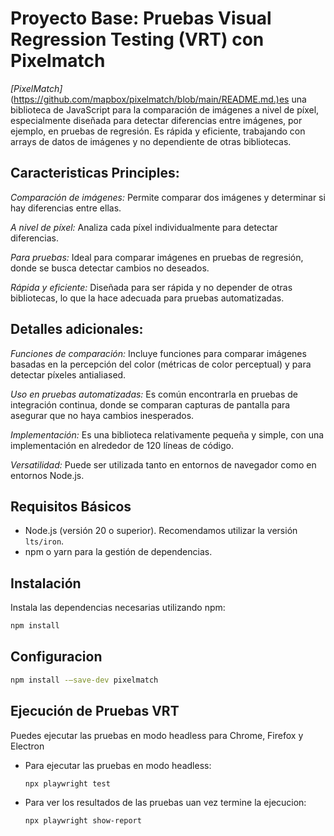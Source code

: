 
# Proyecto Base: Pruebas Visual Regression Testing (VRT) con Pixelmatch

*[PixelMatch]* (https://github.com/mapbox/pixelmatch/blob/main/README.md.)es una biblioteca de JavaScript para la comparación de imágenes a nivel de píxel, especialmente diseñada para detectar diferencias entre imágenes, por ejemplo, en pruebas de regresión. Es rápida y eficiente, trabajando con arrays de datos de imágenes y no dependiente de otras bibliotecas. 

## Caracteristicas Principles:
*Comparación de imágenes:*
Permite comparar dos imágenes y determinar si hay diferencias entre ellas. 

*A nivel de píxel:*
Analiza cada píxel individualmente para detectar diferencias. 

*Para pruebas:*
Ideal para comparar imágenes en pruebas de regresión, donde se busca detectar cambios no deseados. 

*Rápida y eficiente:*
Diseñada para ser rápida y no depender de otras bibliotecas, lo que la hace adecuada para pruebas automatizadas. 

## Detalles adicionales:

*Funciones de comparación:*
Incluye funciones para comparar imágenes basadas en la percepción del color (métricas de color perceptual) y para detectar píxeles antialiased. 

*Uso en pruebas automatizadas:*
Es común encontrarla en pruebas de integración continua, donde se comparan capturas de pantalla para asegurar que no haya cambios inesperados. 

*Implementación:*
Es una biblioteca relativamente pequeña y simple, con una implementación en alrededor de 120 líneas de código. 

*Versatilidad:*
Puede ser utilizada tanto en entornos de navegador como en entornos Node.js. 

## Requisitos Básicos

- Node.js (versión 20 o superior). Recomendamos utilizar la versión `lts/iron`.
- npm o yarn para la gestión de dependencias.

## Instalación

Instala las dependencias necesarias utilizando npm:

```bash
npm install
```

## Configuracion

```bash
npm install -–save-dev pixelmatch

```


## Ejecución de Pruebas VRT

Puedes ejecutar las pruebas en modo headless para Chrome, Firefox y Electron

- Para ejecutar las pruebas en modo headless:

    ```bash
    npx playwright test
    ```

- Para ver los resultados de las pruebas uan vez termine la ejecucion:

    ```bash
    npx playwright show-report
    ```